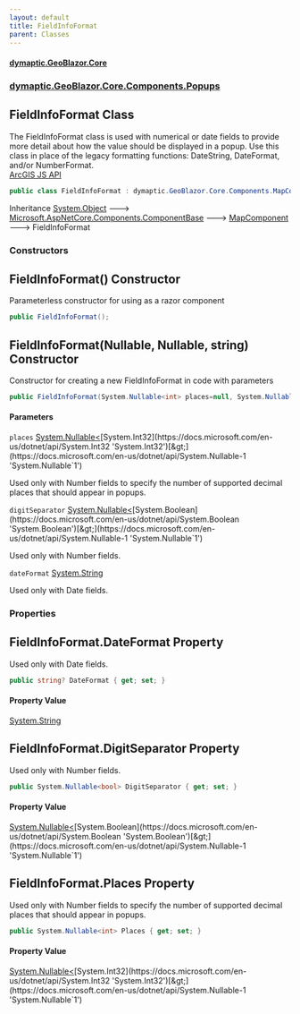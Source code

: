 ```yaml
---
layout: default
title: FieldInfoFormat
parent: Classes
---
```

#### [dymaptic.GeoBlazor.Core](index.html 'index')
### [dymaptic.GeoBlazor.Core.Components.Popups](index.html#dymaptic.GeoBlazor.Core.Components.Popups 'dymaptic.GeoBlazor.Core.Components.Popups')

## FieldInfoFormat Class

The FieldInfoFormat class is used with numerical or date fields to provide more detail about how the value should be displayed in a popup. Use this class in place of the legacy formatting functions: DateString, DateFormat, and/or NumberFormat.  
<a target="_blank" href="https://developers.arcgis.com/javascript/latest/api-reference/esri-popup-support-FieldInfoFormat.html">ArcGIS JS API</a>

```csharp
public class FieldInfoFormat : dymaptic.GeoBlazor.Core.Components.MapComponent
```

Inheritance [System.Object](https://docs.microsoft.com/en-us/dotnet/api/System.Object 'System.Object') &#129106; [Microsoft.AspNetCore.Components.ComponentBase](https://docs.microsoft.com/en-us/dotnet/api/Microsoft.AspNetCore.Components.ComponentBase 'Microsoft.AspNetCore.Components.ComponentBase') &#129106; [MapComponent](dymaptic.GeoBlazor.Core.Components.MapComponent.html 'dymaptic.GeoBlazor.Core.Components.MapComponent') &#129106; FieldInfoFormat
### Constructors

<a name='dymaptic.GeoBlazor.Core.Components.Popups.FieldInfoFormat.FieldInfoFormat()'></a>

## FieldInfoFormat() Constructor

Parameterless constructor for using as a razor component

```csharp
public FieldInfoFormat();
```

<a name='dymaptic.GeoBlazor.Core.Components.Popups.FieldInfoFormat.FieldInfoFormat(System.Nullable_int_,System.Nullable_bool_,string)'></a>

## FieldInfoFormat(Nullable<int>, Nullable<bool>, string) Constructor

Constructor for creating a new FieldInfoFormat in code with parameters

```csharp
public FieldInfoFormat(System.Nullable<int> places=null, System.Nullable<bool> digitSeparator=null, string? dateFormat=null);
```
#### Parameters

<a name='dymaptic.GeoBlazor.Core.Components.Popups.FieldInfoFormat.FieldInfoFormat(System.Nullable_int_,System.Nullable_bool_,string).places'></a>

`places` [System.Nullable&lt;](https://docs.microsoft.com/en-us/dotnet/api/System.Nullable-1 'System.Nullable`1')[System.Int32](https://docs.microsoft.com/en-us/dotnet/api/System.Int32 'System.Int32')[&gt;](https://docs.microsoft.com/en-us/dotnet/api/System.Nullable-1 'System.Nullable`1')

Used only with Number fields to specify the number of supported decimal places that should appear in popups.

<a name='dymaptic.GeoBlazor.Core.Components.Popups.FieldInfoFormat.FieldInfoFormat(System.Nullable_int_,System.Nullable_bool_,string).digitSeparator'></a>

`digitSeparator` [System.Nullable&lt;](https://docs.microsoft.com/en-us/dotnet/api/System.Nullable-1 'System.Nullable`1')[System.Boolean](https://docs.microsoft.com/en-us/dotnet/api/System.Boolean 'System.Boolean')[&gt;](https://docs.microsoft.com/en-us/dotnet/api/System.Nullable-1 'System.Nullable`1')

Used only with Number fields.

<a name='dymaptic.GeoBlazor.Core.Components.Popups.FieldInfoFormat.FieldInfoFormat(System.Nullable_int_,System.Nullable_bool_,string).dateFormat'></a>

`dateFormat` [System.String](https://docs.microsoft.com/en-us/dotnet/api/System.String 'System.String')

Used only with Date fields.
### Properties

<a name='dymaptic.GeoBlazor.Core.Components.Popups.FieldInfoFormat.DateFormat'></a>

## FieldInfoFormat.DateFormat Property

Used only with Date fields.

```csharp
public string? DateFormat { get; set; }
```

#### Property Value
[System.String](https://docs.microsoft.com/en-us/dotnet/api/System.String 'System.String')

<a name='dymaptic.GeoBlazor.Core.Components.Popups.FieldInfoFormat.DigitSeparator'></a>

## FieldInfoFormat.DigitSeparator Property

Used only with Number fields.

```csharp
public System.Nullable<bool> DigitSeparator { get; set; }
```

#### Property Value
[System.Nullable&lt;](https://docs.microsoft.com/en-us/dotnet/api/System.Nullable-1 'System.Nullable`1')[System.Boolean](https://docs.microsoft.com/en-us/dotnet/api/System.Boolean 'System.Boolean')[&gt;](https://docs.microsoft.com/en-us/dotnet/api/System.Nullable-1 'System.Nullable`1')

<a name='dymaptic.GeoBlazor.Core.Components.Popups.FieldInfoFormat.Places'></a>

## FieldInfoFormat.Places Property

Used only with Number fields to specify the number of supported decimal places that should appear in popups.

```csharp
public System.Nullable<int> Places { get; set; }
```

#### Property Value
[System.Nullable&lt;](https://docs.microsoft.com/en-us/dotnet/api/System.Nullable-1 'System.Nullable`1')[System.Int32](https://docs.microsoft.com/en-us/dotnet/api/System.Int32 'System.Int32')[&gt;](https://docs.microsoft.com/en-us/dotnet/api/System.Nullable-1 'System.Nullable`1')
